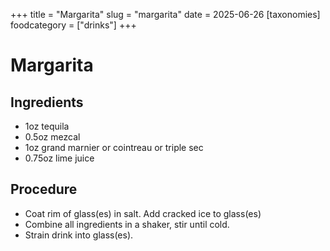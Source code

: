 ﻿+++
title = "Margarita"
slug = "margarita"
date = 2025-06-26
[taxonomies]
  foodcategory = ["drinks"]
+++

# Margarita

## Ingredients
- 1oz tequila
- 0.5oz mezcal
- 1oz grand marnier or cointreau or triple sec
- 0.75oz lime juice

## Procedure
- Coat rim of glass(es) in salt. Add cracked ice to glass(es)
- Combine all ingredients in a shaker, stir until cold.
- Strain drink into glass(es).